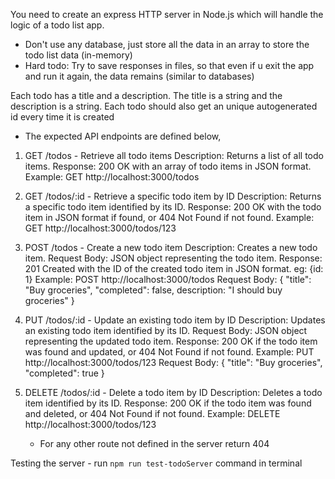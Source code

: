 You need to create an express HTTP server in Node.js which will handle the logic of a todo list app.

- Don't use any database, just store all the data in an array to store the todo list data (in-memory)
- Hard todo: Try to save responses in files, so that even if u exit the app and run it again, the data remains (similar to databases)

Each todo has a title and a description. The title is a string and the description is a string.
Each todo should also get an unique autogenerated id every time it is created

- The expected API endpoints are defined below,

1. GET /todos - Retrieve all todo items
   Description: Returns a list of all todo items.
   Response: 200 OK with an array of todo items in JSON format.
   Example: GET http://localhost:3000/todos

2. GET /todos/:id - Retrieve a specific todo item by ID
   Description: Returns a specific todo item identified by its ID.
   Response: 200 OK with the todo item in JSON format if found, or 404 Not Found if not found.
   Example: GET http://localhost:3000/todos/123

3. POST /todos - Create a new todo item
   Description: Creates a new todo item.
   Request Body: JSON object representing the todo item.
   Response: 201 Created with the ID of the created todo item in JSON format. eg: {id: 1}
   Example: POST http://localhost:3000/todos
   Request Body: { "title": "Buy groceries", "completed": false, description: "I should buy groceries" }

4. PUT /todos/:id - Update an existing todo item by ID
   Description: Updates an existing todo item identified by its ID.
   Request Body: JSON object representing the updated todo item.
   Response: 200 OK if the todo item was found and updated, or 404 Not Found if not found.
   Example: PUT http://localhost:3000/todos/123
   Request Body: { "title": "Buy groceries", "completed": true }

5. DELETE /todos/:id - Delete a todo item by ID
   Description: Deletes a todo item identified by its ID.
   Response: 200 OK if the todo item was found and deleted, or 404 Not Found if not found.
   Example: DELETE http://localhost:3000/todos/123

   - For any other route not defined in the server return 404

Testing the server - run `npm run test-todoServer` command in terminal

